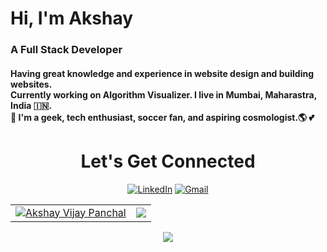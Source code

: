 <h1>Hi, I'm Akshay</h1> <h3>A Full Stack Developer</h3> 
<h4>Having great knowledge and experience in website design and building websites. <br> Currently working on Algorithm Visualizer. I live in Mumbai, Maharastra, India 🇮🇳. 
<br>🙌 I'm a geek, tech enthusiast, soccer fan, and aspiring cosmologist.🌎 💕</p></h4>

<h1 align="center">Let's Get Connected</h1>

<div align="center">
<a  href="https://www.linkedin.com/in/akshay-panchal-542885212/" target="_blank"><img alt="LinkedIn" src="https://img.shields.io/badge/linkedin%20-%230077B5.svg?&style=for-the-badge&logo=linkedin&logoColor=white" /></a>
<a href="mailto:panchalakshay2708@gmail.com"><img  alt="Gmail" src="https://img.shields.io/badge/Gmail-D14836?style=for-the-badge&logo=gmail&logoColor=white" />

</div>

  <table>
  <tr>
    <td><img src="https://github-readme-stats.vercel.app/api?username=Akshay270802&show_icons=true&theme=dark&locale=en" alt="Akshay Vijay Panchal" /></td>
    <td><img src="https://github-readme-stats.vercel.app/api/top-langs?username=Akshay270802&show_icons=true&theme=dark&locale=en&layout=compact"/></td>
  </tr>
</table>

<div align="center">
    <p><img align="center" src="https://github-readme-streak-stats.herokuapp.com/?user=Akshay270802&theme=dark"/></p>
</div>

